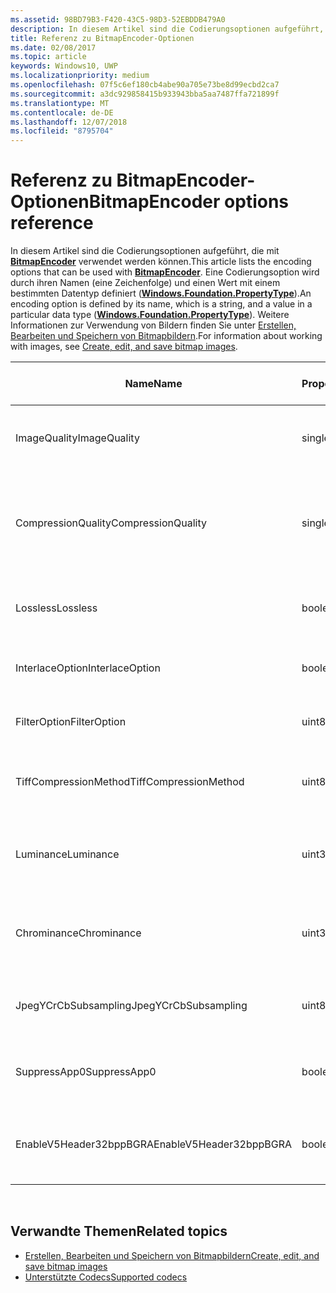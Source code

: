 ```yaml
---
ms.assetid: 98BD79B3-F420-43C5-98D3-52EBDDB479A0
description: In diesem Artikel sind die Codierungsoptionen aufgeführt, die mit BitmapEncoder verwendet werden können.
title: Referenz zu BitmapEncoder-Optionen
ms.date: 02/08/2017
ms.topic: article
keywords: Windows10, UWP
ms.localizationpriority: medium
ms.openlocfilehash: 07f5c6ef180cb4abe90a705e73be8d99ecbd2ca7
ms.sourcegitcommit: a3dc929858415b933943bba5aa7487ffa721899f
ms.translationtype: MT
ms.contentlocale: de-DE
ms.lasthandoff: 12/07/2018
ms.locfileid: "8795704"
---
```

# <a name="bitmapencoder-options-reference"></a><span data-ttu-id="af65a-104">Referenz zu BitmapEncoder-Optionen</span><span class="sxs-lookup"><span data-stu-id="af65a-104">BitmapEncoder options reference</span></span>


<span data-ttu-id="af65a-105">In diesem Artikel sind die Codierungsoptionen aufgeführt, die mit [**BitmapEncoder**](https://msdn.microsoft.com/library/windows/apps/br226206) verwendet werden können.</span><span class="sxs-lookup"><span data-stu-id="af65a-105">This article lists the encoding options that can be used with [**BitmapEncoder**](https://msdn.microsoft.com/library/windows/apps/br226206).</span></span> <span data-ttu-id="af65a-106">Eine Codierungsoption wird durch ihren Namen (eine Zeichenfolge) und einen Wert mit einem bestimmten Datentyp definiert ([**Windows.Foundation.PropertyType**](https://msdn.microsoft.com/library/windows/apps/br225871)).</span><span class="sxs-lookup"><span data-stu-id="af65a-106">An encoding option is defined by its name, which is a string, and a value in a particular data type ([**Windows.Foundation.PropertyType**](https://msdn.microsoft.com/library/windows/apps/br225871)).</span></span> <span data-ttu-id="af65a-107">Weitere Informationen zur Verwendung von Bildern finden Sie unter [Erstellen, Bearbeiten und Speichern von Bitmapbildern](imaging.md).</span><span class="sxs-lookup"><span data-stu-id="af65a-107">For information about working with images, see [Create, edit, and save bitmap images](imaging.md).</span></span>

| <span data-ttu-id="af65a-108">Name</span><span class="sxs-lookup"><span data-stu-id="af65a-108">Name</span></span>                    | <span data-ttu-id="af65a-109">PropertyType</span><span class="sxs-lookup"><span data-stu-id="af65a-109">PropertyType</span></span> | <span data-ttu-id="af65a-110">Verwendungshinweise</span><span class="sxs-lookup"><span data-stu-id="af65a-110">Usage notes</span></span>                                                                                        | <span data-ttu-id="af65a-111">Gültige Formate</span><span class="sxs-lookup"><span data-stu-id="af65a-111">Valid formats</span></span> |
|-------------------------|--------------|----------------------------------------------------------------------------------------------------|---------------|
| <span data-ttu-id="af65a-112">ImageQuality</span><span class="sxs-lookup"><span data-stu-id="af65a-112">ImageQuality</span></span>            | <span data-ttu-id="af65a-113">single</span><span class="sxs-lookup"><span data-stu-id="af65a-113">single</span></span>       | <span data-ttu-id="af65a-114">Gültige Werte von 0 bis 1,0</span><span class="sxs-lookup"><span data-stu-id="af65a-114">Valid values from 0 to 1.0.</span></span> <span data-ttu-id="af65a-115">Höhere Werte bedeuten höhere Qualität</span><span class="sxs-lookup"><span data-stu-id="af65a-115">Higher values indicate higher quality</span></span>                                 | <span data-ttu-id="af65a-116">JPEG, JPEG-XR</span><span class="sxs-lookup"><span data-stu-id="af65a-116">JPEG, JPEG-XR</span></span> |
| <span data-ttu-id="af65a-117">CompressionQuality</span><span class="sxs-lookup"><span data-stu-id="af65a-117">CompressionQuality</span></span>      | <span data-ttu-id="af65a-118">single</span><span class="sxs-lookup"><span data-stu-id="af65a-118">single</span></span>       | <span data-ttu-id="af65a-119">Gültige Werte von 0 bis 1,0</span><span class="sxs-lookup"><span data-stu-id="af65a-119">Valid values from 0 to 1.0.</span></span> <span data-ttu-id="af65a-120">Höhere Werte bedeuten ein effizienteres und langsameres Komprimierungsverfahren</span><span class="sxs-lookup"><span data-stu-id="af65a-120">Higher values indicate a more efficient and slower compression scheme</span></span> | <span data-ttu-id="af65a-121">TIFF</span><span class="sxs-lookup"><span data-stu-id="af65a-121">TIFF</span></span>          |
| <span data-ttu-id="af65a-122">Lossless</span><span class="sxs-lookup"><span data-stu-id="af65a-122">Lossless</span></span>                | <span data-ttu-id="af65a-123">boolean</span><span class="sxs-lookup"><span data-stu-id="af65a-123">boolean</span></span>      | <span data-ttu-id="af65a-124">Wenn dieser Wert auf „true“ festgelegt ist, wird die Option „ImageQuality“ ignoriert.</span><span class="sxs-lookup"><span data-stu-id="af65a-124">If this is set to true, the ImageQuality option is ignored</span></span>                                        | <span data-ttu-id="af65a-125">JPEG-XR</span><span class="sxs-lookup"><span data-stu-id="af65a-125">JPEG-XR</span></span>       |
| <span data-ttu-id="af65a-126">InterlaceOption</span><span class="sxs-lookup"><span data-stu-id="af65a-126">InterlaceOption</span></span>         | <span data-ttu-id="af65a-127">boolean</span><span class="sxs-lookup"><span data-stu-id="af65a-127">boolean</span></span>      | <span data-ttu-id="af65a-128">Gibt an, ob der Interlacemodus für das Bild verwendet wird</span><span class="sxs-lookup"><span data-stu-id="af65a-128">Whether to interlace the image</span></span>                                                                    | <span data-ttu-id="af65a-129">PNG</span><span class="sxs-lookup"><span data-stu-id="af65a-129">PNG</span></span>           |
| <span data-ttu-id="af65a-130">FilterOption</span><span class="sxs-lookup"><span data-stu-id="af65a-130">FilterOption</span></span>            | <span data-ttu-id="af65a-131">uint8</span><span class="sxs-lookup"><span data-stu-id="af65a-131">uint8</span></span>        | <span data-ttu-id="af65a-132">Verwenden Sie die [**PngFilterMode**](https://msdn.microsoft.com/library/windows/apps/br226389)-Enumeration.</span><span class="sxs-lookup"><span data-stu-id="af65a-132">Use the [**PngFilterMode**](https://msdn.microsoft.com/library/windows/apps/br226389) enumeration</span></span>                                | <span data-ttu-id="af65a-133">PNG</span><span class="sxs-lookup"><span data-stu-id="af65a-133">PNG</span></span>           |
| <span data-ttu-id="af65a-134">TiffCompressionMethod</span><span class="sxs-lookup"><span data-stu-id="af65a-134">TiffCompressionMethod</span></span>   | <span data-ttu-id="af65a-135">uint8</span><span class="sxs-lookup"><span data-stu-id="af65a-135">uint8</span></span>        | <span data-ttu-id="af65a-136">Verwenden Sie die [**TiffCompressionMode**](https://msdn.microsoft.com/library/windows/apps/br226399)-Enumeration.</span><span class="sxs-lookup"><span data-stu-id="af65a-136">Use the [**TiffCompressionMode**](https://msdn.microsoft.com/library/windows/apps/br226399) enumeration</span></span>                    | <span data-ttu-id="af65a-137">TIFF</span><span class="sxs-lookup"><span data-stu-id="af65a-137">TIFF</span></span>          |
| <span data-ttu-id="af65a-138">Luminance</span><span class="sxs-lookup"><span data-stu-id="af65a-138">Luminance</span></span>               | <span data-ttu-id="af65a-139">uint32Array</span><span class="sxs-lookup"><span data-stu-id="af65a-139">uint32Array</span></span>  | <span data-ttu-id="af65a-140">Ein Array mit 64Elementen, das die Quantifizierungskonstanten für die Leuchtdichte enthält</span><span class="sxs-lookup"><span data-stu-id="af65a-140">An array of 64 elements containing luminance quantization constants</span></span>                               | <span data-ttu-id="af65a-141">JPEG</span><span class="sxs-lookup"><span data-stu-id="af65a-141">JPEG</span></span>          |
| <span data-ttu-id="af65a-142">Chrominance</span><span class="sxs-lookup"><span data-stu-id="af65a-142">Chrominance</span></span>             | <span data-ttu-id="af65a-143">uint32Array</span><span class="sxs-lookup"><span data-stu-id="af65a-143">uint32Array</span></span>  | <span data-ttu-id="af65a-144">Ein Array mit 64Elementen, das die Quantifizierungskonstanten für die Chrominanz enthält</span><span class="sxs-lookup"><span data-stu-id="af65a-144">An array of 64 elements containing chrominance quantization constants</span></span>                             | <span data-ttu-id="af65a-145">JPEG</span><span class="sxs-lookup"><span data-stu-id="af65a-145">JPEG</span></span>          |
| <span data-ttu-id="af65a-146">JpegYCrCbSubsampling</span><span class="sxs-lookup"><span data-stu-id="af65a-146">JpegYCrCbSubsampling</span></span>    | <span data-ttu-id="af65a-147">uint8</span><span class="sxs-lookup"><span data-stu-id="af65a-147">uint8</span></span>        | <span data-ttu-id="af65a-148">Verwenden Sie die [**JpegSubsamplingMode**](https://msdn.microsoft.com/library/windows/apps/br226386)-Enumeration</span><span class="sxs-lookup"><span data-stu-id="af65a-148">Use the [**JpegSubsamplingMode**](https://msdn.microsoft.com/library/windows/apps/br226386) enumeration</span></span>                    | <span data-ttu-id="af65a-149">JPEG</span><span class="sxs-lookup"><span data-stu-id="af65a-149">JPEG</span></span>          |
| <span data-ttu-id="af65a-150">SuppressApp0</span><span class="sxs-lookup"><span data-stu-id="af65a-150">SuppressApp0</span></span>            | <span data-ttu-id="af65a-151">boolean</span><span class="sxs-lookup"><span data-stu-id="af65a-151">boolean</span></span>      | <span data-ttu-id="af65a-152">Gibt an, ob die Erstellung eines App0-Metadatenblocks unterdrückt wird</span><span class="sxs-lookup"><span data-stu-id="af65a-152">Whether to suppress the creation of an App0 metadata block</span></span>                                        | <span data-ttu-id="af65a-153">JPEG</span><span class="sxs-lookup"><span data-stu-id="af65a-153">JPEG</span></span>          |
| <span data-ttu-id="af65a-154">EnableV5Header32bppBGRA</span><span class="sxs-lookup"><span data-stu-id="af65a-154">EnableV5Header32bppBGRA</span></span> | <span data-ttu-id="af65a-155">boolean</span><span class="sxs-lookup"><span data-stu-id="af65a-155">boolean</span></span>      | <span data-ttu-id="af65a-156">Gibt an, ob die Codierung als Version5 des BMP-Formats erfolgen soll, die Alphawerte unterstützt.</span><span class="sxs-lookup"><span data-stu-id="af65a-156">Whether to encode to a version 5 BMP which supports alpha</span></span>                                         | <span data-ttu-id="af65a-157">BMP</span><span class="sxs-lookup"><span data-stu-id="af65a-157">BMP</span></span>           |

 

## <a name="related-topics"></a><span data-ttu-id="af65a-158">Verwandte Themen</span><span class="sxs-lookup"><span data-stu-id="af65a-158">Related topics</span></span>

* [<span data-ttu-id="af65a-159">Erstellen, Bearbeiten und Speichern von Bitmapbildern</span><span class="sxs-lookup"><span data-stu-id="af65a-159">Create, edit, and save bitmap images</span></span>](imaging.md)
* [<span data-ttu-id="af65a-160">Unterstützte Codecs</span><span class="sxs-lookup"><span data-stu-id="af65a-160">Supported codecs</span></span>](supported-codecs.md)

 




